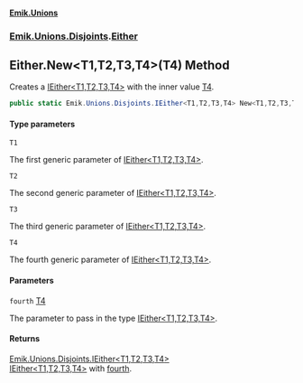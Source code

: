 #### [Emik.Unions](index.md 'index')
### [Emik.Unions.Disjoints](Emik.Unions.Disjoints.md 'Emik.Unions.Disjoints').[Either](Either.md 'Emik.Unions.Disjoints.Either')

## Either.New<T1,T2,T3,T4>(T4) Method

Creates a [IEither&lt;T1,T2,T3,T4&gt;](IEither_T1,T2,T3,T4_.md 'Emik.Unions.Disjoints.IEither<T1,T2,T3,T4>') with the inner value [T4](Either.New.EyIU2HGXlQE6zjdOTq+MKQ.md#Emik.Unions.Disjoints.Either.New_T1,T2,T3,T4_(T4).T4 'Emik.Unions.Disjoints.Either.New<T1,T2,T3,T4>(T4).T4').

```csharp
public static Emik.Unions.Disjoints.IEither<T1,T2,T3,T4> New<T1,T2,T3,T4>(T4 fourth);
```
#### Type parameters

<a name='Emik.Unions.Disjoints.Either.New_T1,T2,T3,T4_(T4).T1'></a>

`T1`

The first generic parameter of [IEither&lt;T1,T2,T3,T4&gt;](IEither_T1,T2,T3,T4_.md 'Emik.Unions.Disjoints.IEither<T1,T2,T3,T4>').

<a name='Emik.Unions.Disjoints.Either.New_T1,T2,T3,T4_(T4).T2'></a>

`T2`

The second generic parameter of [IEither&lt;T1,T2,T3,T4&gt;](IEither_T1,T2,T3,T4_.md 'Emik.Unions.Disjoints.IEither<T1,T2,T3,T4>').

<a name='Emik.Unions.Disjoints.Either.New_T1,T2,T3,T4_(T4).T3'></a>

`T3`

The third generic parameter of [IEither&lt;T1,T2,T3,T4&gt;](IEither_T1,T2,T3,T4_.md 'Emik.Unions.Disjoints.IEither<T1,T2,T3,T4>').

<a name='Emik.Unions.Disjoints.Either.New_T1,T2,T3,T4_(T4).T4'></a>

`T4`

The fourth generic parameter of [IEither&lt;T1,T2,T3,T4&gt;](IEither_T1,T2,T3,T4_.md 'Emik.Unions.Disjoints.IEither<T1,T2,T3,T4>').
#### Parameters

<a name='Emik.Unions.Disjoints.Either.New_T1,T2,T3,T4_(T4).fourth'></a>

`fourth` [T4](Either.New.EyIU2HGXlQE6zjdOTq+MKQ.md#Emik.Unions.Disjoints.Either.New_T1,T2,T3,T4_(T4).T4 'Emik.Unions.Disjoints.Either.New<T1,T2,T3,T4>(T4).T4')

The parameter to pass in the type [IEither&lt;T1,T2,T3,T4&gt;](IEither_T1,T2,T3,T4_.md 'Emik.Unions.Disjoints.IEither<T1,T2,T3,T4>').

#### Returns
[Emik.Unions.Disjoints.IEither&lt;](IEither_T1,T2,T3,T4_.md 'Emik.Unions.Disjoints.IEither<T1,T2,T3,T4>')[T1](Either.New.EyIU2HGXlQE6zjdOTq+MKQ.md#Emik.Unions.Disjoints.Either.New_T1,T2,T3,T4_(T4).T1 'Emik.Unions.Disjoints.Either.New<T1,T2,T3,T4>(T4).T1')[,](IEither_T1,T2,T3,T4_.md 'Emik.Unions.Disjoints.IEither<T1,T2,T3,T4>')[T2](Either.New.EyIU2HGXlQE6zjdOTq+MKQ.md#Emik.Unions.Disjoints.Either.New_T1,T2,T3,T4_(T4).T2 'Emik.Unions.Disjoints.Either.New<T1,T2,T3,T4>(T4).T2')[,](IEither_T1,T2,T3,T4_.md 'Emik.Unions.Disjoints.IEither<T1,T2,T3,T4>')[T3](Either.New.EyIU2HGXlQE6zjdOTq+MKQ.md#Emik.Unions.Disjoints.Either.New_T1,T2,T3,T4_(T4).T3 'Emik.Unions.Disjoints.Either.New<T1,T2,T3,T4>(T4).T3')[,](IEither_T1,T2,T3,T4_.md 'Emik.Unions.Disjoints.IEither<T1,T2,T3,T4>')[T4](Either.New.EyIU2HGXlQE6zjdOTq+MKQ.md#Emik.Unions.Disjoints.Either.New_T1,T2,T3,T4_(T4).T4 'Emik.Unions.Disjoints.Either.New<T1,T2,T3,T4>(T4).T4')[&gt;](IEither_T1,T2,T3,T4_.md 'Emik.Unions.Disjoints.IEither<T1,T2,T3,T4>')  
[IEither&lt;T1,T2,T3,T4&gt;](IEither_T1,T2,T3,T4_.md 'Emik.Unions.Disjoints.IEither<T1,T2,T3,T4>') with [fourth](Either.New.EyIU2HGXlQE6zjdOTq+MKQ.md#Emik.Unions.Disjoints.Either.New_T1,T2,T3,T4_(T4).fourth 'Emik.Unions.Disjoints.Either.New<T1,T2,T3,T4>(T4).fourth').